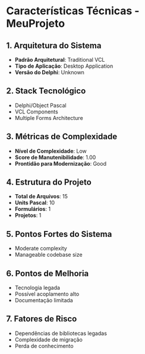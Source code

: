 # Características Técnicas - MeuProjeto

## 1. Arquitetura do Sistema

- **Padrão Arquitetural**: Traditional VCL
- **Tipo de Aplicação**: Desktop Application
- **Versão do Delphi**: Unknown

## 2. Stack Tecnológico

- Delphi/Object Pascal
- VCL Components
- Multiple Forms Architecture


## 3. Métricas de Complexidade

- **Nível de Complexidade**: Low
- **Score de Manutenibilidade**: 1.00
- **Prontidão para Modernização**: Good

## 4. Estrutura do Projeto

- **Total de Arquivos**: 15
- **Units Pascal**: 10
- **Formulários**: 1
- **Projetos**: 1

## 5. Pontos Fortes do Sistema

- Moderate complexity
- Manageable codebase size


## 6. Pontos de Melhoria

- Tecnologia legada
- Possível acoplamento alto
- Documentação limitada


## 7. Fatores de Risco

- Dependências de bibliotecas legadas
- Complexidade de migração
- Perda de conhecimento
